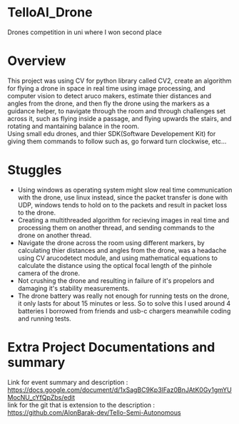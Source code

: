 # TelloAI_Drone
Drones competition in uni where I won second place

# Overview
This project was using CV for python library called CV2, create an algorithm for flying a drone in space in real time using image processing, and computer vision to detect aruco makers, estimate thier distances and angles from the drone, and then fly the drone using the markers as a guidance helper, to navigate through the room and through challenges set across it, such as flying inside a passage, and flying upwards the stairs, and rotating and mantaining balance in the room. 
</br> Using small edu drones, and thier SDK(Software Developement Kit) for giving them commands to follow such as, go forward turn clockwise, etc... 

# Stuggles
- Using windows as operating system might slow real time communication with the drone, use linux instead, since the packet transfer is done with UDP, windows tends to hold on to the packets and result in packet loss to the drone.
- Creating a multithreaded algorithm for recieving images in real time and processing them on another thread, and sending commands to the drone on another thread.
- Navigate the drone across the room using different markers, by calculating thier distances and angles from the drone, was a headache using CV arucodetect module, and using mathematical equations to calculate the distance using the optical focal length of the pinhole camera of the drone.
- Not crushing the drone and resulting in failure of it's propelors and damaging it's stability measurements.
- The drone battery was really not enough for running tests on the drone, it only lasts for about 15 minutes or less. So to solve this I used around 4 batteries I borrowed from friends and usb-c chargers meanwhile coding and running tests.
# Extra Project Documentations and summary
Link for event summary and description : https://docs.google.com/document/d/1xSagBC9Kp3lFaz0BnJAtK0Gy1gmYUMocNU_cYfQpZbs/edit </br>
link for the git that is extension to the description : https://github.com/AlonBarak-dev/Tello-Semi-Autonomous
